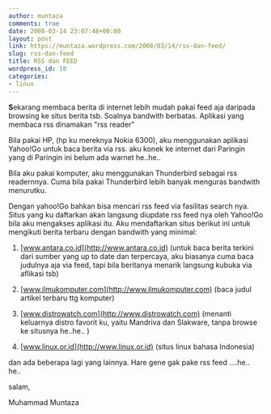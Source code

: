 ```yaml
---
author: muntaza
comments: true
date: 2008-03-14 23:07:48+00:00
layout: post
link: https://muntaza.wordpress.com/2008/03/14/rss-dan-feed/
slug: rss-dan-feed
title: RSS dan FEED
wordpress_id: 10
categories:
- linux
---
```


**S**ekarang membaca berita di internet lebih mudah pakai feed aja daripada browsing ke situs berita tsb. Soalnya bandwith berbatas. Aplikasi yang membaca rss dinamakan "rss reader"

Bila pakai HP, (hp ku mereknya Nokia 6300), aku menggunakan aplikasi Yahoo!Go untuk baca berita via rss. aku konek ke internet dari Paringin yang di Paringin ini belum ada warnet he..he..

Bila aku pakai komputer, aku menggunakan Thunderbird sebagai rss readernnya. Cuma bila pakai Thunderbird lebih banyak menguras bandwith menurutku.

Dengan yahoo!Go bahkan bisa mencari rss feed via fasilitas search nya. Situs yang ku daftarkan akan langsung diupdate rss feed nya oleh Yahoo!Go bila aku mengakses aplikasi itu. Aku mendaftarkan situs berikut ini untuk mengikuti berita terbaru dengan bandwith yang minimal:

1. [www.antara.co.id](http://www.antara.co.id) (untuk baca berita terkini dari sumber yang up to date dan terpercaya, aku biasanya cuma baca judulnya aja via feed, tapi bila beritanya menarik langsung kubuka via aflikasi tsb)

2. [www.ilmukomputer.com](http://www.ilmukomputer.com) (baca judul artikel terbaru ttg komputer)

3. [www.distrowatch.com](http://www.distrowatch.com) (menanti keluarnya distro favorit ku, yaitu Mandriva dan Slakware, tanpa browse ke situsnya he..he.. )

4. [www.linux.or.id](http://www.linux.or.id) (situs linux bahasa Indonesia)

dan ada beberapa lagi yang lainnya. Hare gene gak pake rss feed ....he.. he..

salam,

Muhammad Muntaza
